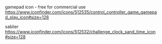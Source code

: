 gamepad icon - free for commercial use
https://www.iconfinder.com/icons/512535/control_controller_game_gamepad_play_icon#size=128

sablier
https://www.iconfinder.com/icons/512532/challenge_clock_sand_time_icon#size=128
